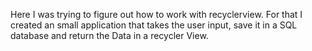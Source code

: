 Here I was trying to figure out how to work with recyclerview. For that I created an small application that takes the user input, save it in a SQL database and return the Data in a recycler View. 
